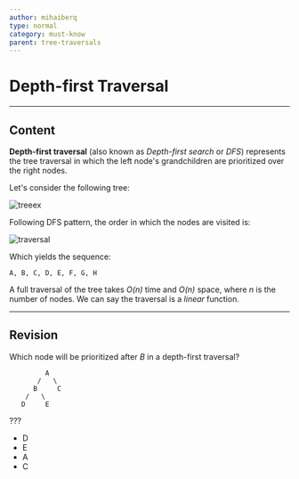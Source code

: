 ```yaml
---
author: mihaiberq
type: normal
category: must-know
parent: tree-traversals
---
```


# Depth-first Traversal


---

## Content

**Depth-first traversal** (also known as *Depth-first search* or *DFS*) represents the tree traversal in which the left node's grandchildren are prioritized over the right nodes.

Let's consider the following tree:

![treeex](https://img.enkipro.com/857d47ddc50f5dfa0e2947ab092854df.png)

Following DFS pattern, the order in which the nodes are visited is:

![traversal](https://img.enkipro.com/8cbe39d23bafa7a3d22e602e248a7132.png)

Which yields the sequence:

```plain-text
A, B, C, D, E, F, G, H
```

A full traversal of the tree takes  *O(n)* time and *O(n)* space, where *n* is the number of nodes. We can say the traversal is a *linear* function.


---

## Revision

Which node will be prioritized after *B* in a depth-first traversal?

```plain-text
         A
       /   \
      B     C
    /   \
   D     E
```

???

- D
- E
- A
- C
 
